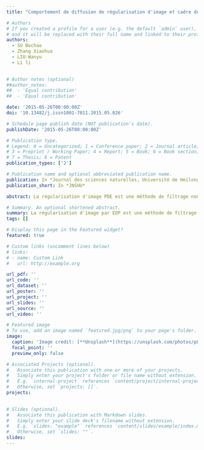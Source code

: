 ```yaml
---
title: "Comportement de diffusion de régularisation d'image et cadre de traitement unifié"

# Authors
# If you created a profile for a user (e.g. the default `admin` user), write the username (folder name) here
# and it will be replaced with their full name and linked to their profile.
authors:
  - SU Bochao
  - Zhang Xiaohua
  - LIU-Wanyu
  - Li li
  

# Author notes (optional)
##author_notes:
##  - 'Equal contribution'
##  - 'Equal contribution'

date: '2015-05-26T00:00:00Z'
doi: '10.13482/j.issn1001-7011.2015.05.026'

# Schedule page publish date (NOT publication's date).
publishDate: '2015-05-26T00:00:00Z'

# Publication type.
# Legend: 0 = Uncategorized; 1 = Conference paper; 2 = Journal article;
# 3 = Preprint / Working Paper; 4 = Report; 5 = Book; 6 = Book section;
# 7 = Thesis; 8 = Patent
publication_types: ['2']

# Publication name and optional abbreviated publication name.
publication: In *Journal des sciences naturelles, Université de Heilongjiang*
publication_short: In *JNSHU*

abstract: La régularisation d'image PDE est une méthode de filtrage non linéaire basée sur l'idée de diffusion, qui est l'une des méthodes les plus efficaces pour résoudre les problèmes visuels sous-jacents tels que la réduction du bruit, la suppression des artefacts et l'amélioration de la structure, etc. Un cadre d'analyse unifié pour ces algorithmes est encore rare. Sur la base du comportement de diffusion de trois algorithmes de régularisation PDE typiques, un cadre d'analyse des algorithmes de régularisation d'image basés sur le tenseur de diffusion est proposé, ce qui est important pour l'analyse, le développement et l'extension de ces algorithmes. Enfin, l'efficacité du cadre est vérifiée par des expériences.

# Summary. An optional shortened abstract.
summary: La régularisation d'image par EDP est une méthode de filtrage non linéaire basée sur l'idée de diffusion, qui est l'une des méthodes les plus efficaces pour résoudre les problèmes visuels sous-jacents tels que la réduction du bruit, la suppression des artefacts et l'amélioration de la structure, et un cadre d'analyse unifié pour ces algorithmes est encore rare.
tags: []

# Display this page in the Featured widget?
featured: true

# Custom links (uncomment lines below)
# links:
# - name: Custom Link
#   url: http://example.org

url_pdf: ''
url_code: ''
url_dataset: ''
url_poster: ''
url_project: ''
url_slides: ''
url_source: ''
url_video: ''

# Featured image
# To use, add an image named `featured.jpg/png` to your page's folder.
image:
  caption: 'Image credit: [**Unsplash**](https://unsplash.com/photos/pLCdAaMFLTE)'
  focal_point: ''
  preview_only: false

# Associated Projects (optional).
#   Associate this publication with one or more of your projects.
#   Simply enter your project's folder or file name without extension.
#   E.g. `internal-project` references `content/project/internal-project/index.md`.
#   Otherwise, set `projects: []`.
projects:
 

# Slides (optional).
#   Associate this publication with Markdown slides.
#   Simply enter your slide deck's filename without extension.
#   E.g. `slides: "example"` references `content/slides/example/index.md`.
#   Otherwise, set `slides: ""`.
slides: 
---
```

<div style='display: none'>
{{% callout note %}}
Click the _Cite_ button above to demo the feature to enable visitors to import publication metadata into their reference management software.
{{% /callout %}}

{{% callout note %}}
Create your slides in Markdown - click the _Slides_ button to check out the example.
{{% /callout %}}

Supplementary notes can be added here, including [code, math, and images](https://wowchemy.com/docs/writing-markdown-latex/).
<div style='display: none'>